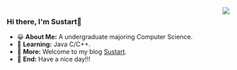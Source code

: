 <img align='right' src="https://github-readme-stats.vercel.app/api?username=MrGo123&show_icons=true&hide_title=true" />

### Hi there, I'm Sustart👋

- 😀 **About Me:** A undergraduate majoring Computer Science.
- 🚀 **Learning:** Java C/C++.
- 📑 **More:** Welcome to my blog [Sustart](https://zy68.top).
- 🎅 **End:** Have a nice day!!!
